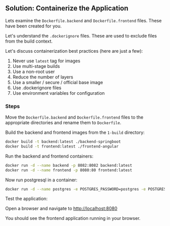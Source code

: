## Solution: Containerize the Application

Lets examine the `Dockerfile.backend` and `Dockerfile.frontend` files. These have been created for you.

Let's understand the `.dockerignore` files. These are used to exclude files from the build context.

Let's discuss containerization best practices (here are just a few):

1. Never use `latest` tag for images
2. Use multi-stage builds
3. Use a non-root user
4. Reduce the number of layers
5. Use a smaller / secure / official base image
6. Use .dockerignore files
7. Use environment variables for configuration

### Steps

Move the `Dockerfile.backend` and `Dockerfile.frontend` files to the appropriate directories and rename them to `Dockerfile`.

Build the backend and frontend images from the `1-build` directory:

```bash
docker build -t backend:latest ./backend-springboot
docker build -t frontend:latest ./frontend-angular
```

Run the backend and frontend containers:

```bash
docker run -d --name backend -p 8082:8082 backend:latest
docker run -d --name frontend -p 8080:80 frontend:latest
```

Now run postgresql in a container:

```bash
docker run -d --name postgres -e POSTGRES_PASSWORD=postgres -e POSTGRES_USER=postgres -e POSTGRES_DB=studentdb -p 5432:5432 postgres:17-alpine
```

Test the application:

Open a browser and navigate to [http://localhost:8080](http://localhost:8080)

You should see the frontend application running in your browser.